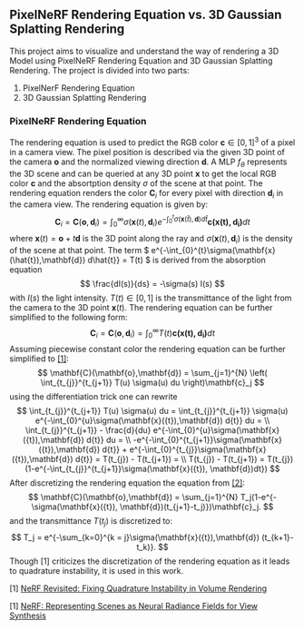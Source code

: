 ## PixelNeRF Rendering Equation vs. 3D Gaussian Splatting Rendering 
This project aims to visualize and understand the way of rendering a 3D Model using PixelNeRF Rendering Equation and 3D Gaussian Splatting Rendering. The project is divided into two parts:

1. PixelNerF Rendering Equation
2. 3D Gaussian Splatting Rendering

### PixelNeRF Rendering Equation

The rendering equation is used to predict the RGB color $\mathbf{c} \in [0,1]^{3}$ of a pixel in a camera view. The pixel position is described via the given 3D point of the camera $\mathbf{o}$ and the normalized viewing direction $\mathbf{d}$. A MLP $f_{\theta}$ represents the 3D scene and can be queried at any 3D point $\mathbf{x}$ to get the local RGB color $\mathbf{c}$ and the absortption density $\sigma$ of the scene at that point. The rendering equation renders the color $\mathbf{C}_i$ for every pixel with direction $\mathbf{d}_{i}$ in the camera view. The rendering equation is given by:
$$
\mathbf{C}_i = \mathbf{C}(\mathbf{o},\mathbf{d}_i) = \int_{0}^{\infty} \sigma\left(\mathbf{x}(t),\mathbf{d}_i\right)e^{-\int_{0}^{t}\sigma(\mathbf{x}(\hat{t}),\mathbf{d}) d\hat{t}} \mathbf{c\left(\mathbf{x}(t),\mathbf{d}_i\right)} dt
$$
where $\mathbf{x}(t) = \mathbf{o} + t\mathbf{d}$ is the 3D point along the ray and $\sigma(\mathbf{x}(t),\mathbf{d}_i)$ is the density of the scene at that point. The term 
$
e^{-\int_{0}^{t}\sigma(\mathbf{x}(\hat{t}),\mathbf{d}) d\hat{t}} = T(t)
$  is derived from the absorption equation $$
\frac{dI(s)}{ds} = -\sigma(s) I(s)
$$ with $I(s)$ the light intensity. $T(t) \in [0,1]$ is the transmittance of the light from the camera to the 3D point $\mathbf{x}(t)$.
The rendering equation can be further simplified to the following form:
$$
\mathbf{C}_i = \mathbf{C}(\mathbf{o},\mathbf{d}_i) = \int_{0}^{\infty} T(t) \mathbf{c\left(\mathbf{x}(t),\mathbf{d}_i\right)} dt
$$
Assuming piecewise constant color the rendering equation can be further simplified to [[1]]((https://arxiv.org/abs/2310.20685)):
$$
\mathbf{C}(\mathbf{o},\mathbf{d}) = \sum_{j=1}^{N} \left( \int_{t_{j}}^{t_{j+1}} T(u) \sigma(u) du \right)\mathbf{c}_j
$$
using the differentiation trick one can rewrite
$$
 \int_{t_{j}}^{t_{j+1}} T(u) \sigma(u) du =  \int_{t_{j}}^{t_{j+1}} \sigma(u) e^{-\int_{0}^{u}\sigma(\mathbf{x}({t}),\mathbf{d}) d{t}} du = \\ \int_{t_{j}}^{t_{j+1}} - \frac{d}{du} e^{-\int_{0}^{u}\sigma(\mathbf{x}({t}),\mathbf{d}) d{t}} du = \\ -e^{-\int_{0}^{t_{j+1}}\sigma(\mathbf{x}({t}),\mathbf{d}) d{t}} + e^{-\int_{0}^{t_{j}}\sigma(\mathbf{x}({t}),\mathbf{d}) d{t}} = T(t_{j}) - T(t_{j+1}) = \\
 T(t_{j}) - T(t_{j+1}) = T(t_{j})(1-e^{-\int_{t_{j}}^{t_{j+1}}\sigma(\mathbf{x}({t}), \mathbf{d})dt})
$$
After discretizing the rendering equation the equation from [[2]](https://arxiv.org/pdf/2003.08934):
$$
\mathbf{C}(\mathbf{o},\mathbf{d}) = \sum_{j=1}^{N} T_j(1-e^{-\sigma(\mathbf{x}({t}), \mathbf{d})(t_{j+1}-t_j)})\mathbf{c}_j.
$$
and the transmittance $T(t_j)$ is discretized to:
$$
T_j = e^{-\sum_{k=0}^{k = j}\sigma(\mathbf{x}({t}),\mathbf{d}) (t_{k+1}-t_k)}.
$$
Though [1] criticizes the discretization of the rendering equation as it leads to quadrature instability, it is used in this work.

[1] [NeRF Revisited: Fixing Quadrature Instability in
Volume Rendering](https://arxiv.org/abs/2310.20685)

[1] [NeRF: Representing Scenes as
Neural Radiance Fields for View Synthesis](https://arxiv.org/pdf/2003.08934)